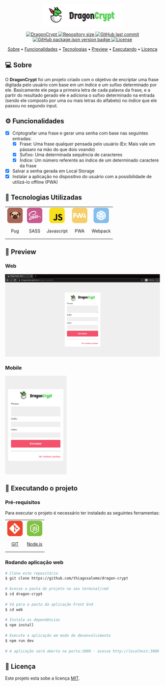 <!-- Logo -->
<p align="center">
  <img src="./.github/logo.png" alt="Dragon Crypt" title="Dragon Crypt">
</p>

<!-- Badges -->
<p align="center">
  <a href="https://thiagosalome.github.io/dragon-crypt/dist/" target="_blank"><img alt="DragonCrypt" title="DragonCrypt" src="https://img.shields.io/badge/Aplica%C3%A7%C3%A3o-DragonCrypt-F4516D" />
  <img alt="Repository size" src="https://img.shields.io/github/repo-size/thiagosalome/dragon-crypt?color=F4516D">
  <img alt="GitHub last commit" src="https://img.shields.io/github/last-commit/thiagosalome/dragon-crypt?color=F4516D">
  <img alt="GitHub package.json version badge" src="https://img.shields.io/github/downloads/thiagosalome/dragon-crypt/total?color=F4516D">
  <img alt="License" src="https://img.shields.io/badge/license-MIT-8257E5?color=F4516D">
</p>

<!-- Indice-->
<p align="center">
 <a href="#computer-sobre">Sobre</a> •
 <a href="#gear-funcionalidades">Funcionalidades</a> •
 <a href="#wrench-tecnologias-utilizadas">Tecnologias</a> •
 <a href="#movie_camera-preview">Preview</a> •
 <a href="#rocket-executando-o-projeto">Executando</a> •
 <a href="#memo-licença">Licença</a>
</p>

## :computer: Sobre

O **DragonCrypt** foi um projeto criado com o objetivo de encriptar uma frase digitada pelo usuário com base em um índice e um sufixo determinado por ele. Basicamente ele pega a primeira letra de cada palavra da frase, e a partir do resultado gerado ele e adiciona o sufixo determinado na entrada (sendo ele composto por uma ou mais letras do alfabeto) no índice que ele passou no segundo input.

## :gear: Funcionalidades

- [x] Criptografar uma frase e gerar uma senha com base nas seguintes entradas:
  - [x] Frase: Uma frase qualquer pensada pelo usuário (Ex: Mais vale um pássaro na mão do que dois voando)
  - [x] Sufixo: Uma determinada sequência de caracteres
  - [x] Índice: Um número referente ao índice de um determinado caractere da frase
- [x] Salvar a senha gerada em Local Storage
- [x] Instalar a aplicação no dispositivo do usuário com a possibilidade de utilizá-lo offline (PWA)

## :wrench: Tecnologias Utilizadas

<table>
  <tbody>
    <tr>
      <td align="center">
        <img src="https://raw.githubusercontent.com/thiagosalome/technologies-icons/master/pug.png" width='50' alt="Pug">
        <p>Pug</p>
      </td>
      <td align="center">
        <img src="https://raw.githubusercontent.com/thiagosalome/technologies-icons/master/sass.png" width='50' alt="SASS">
        <p>SASS</p>
      </td>
      <td align="center">
        <img src="https://raw.githubusercontent.com/thiagosalome/technologies-icons/master/javascript.png" width='50' alt="Javascript">
        <p>Javascript</p>
      </td>
      <td align="center">
        <img src="https://raw.githubusercontent.com/thiagosalome/technologies-icons/master/pwa.png" width='50' alt="pwa">
        <p>PWA</p>
      </td>
      <td align="center">
        <img src="https://raw.githubusercontent.com/thiagosalome/technologies-icons/master/webpack.png" width='50' alt="Webpack">
        <p>Webpack</p>
      </td>
    </tr>
  </tbody>
</table>

## :movie_camera: Preview

### Web

<img src="./.github/preview-web.gif" alt="Preview Web" title="Preview Web">

### Mobile

<img width="200" src="./.github/preview-mobile.gif" alt="Preview Mobile" title="Preview Mobile">

## :rocket: Executando o projeto

### Pré-requisitos

Para executar o projeto é necessário ter instalado as seguintes ferramentas:

<table>
  <tbody>
    <tr>
      <td align="center">
        <a href='https://git-scm.com/downloads' target='_blank'>
          <img src="https://raw.githubusercontent.com/thiagosalome/technologies-icons/master/git.png" width='50' alt="React">
          <p>GIT</p>
        </a>
      </td>
      <td>
        <a href='https://git-scm.com/downloads' target='_blank'>
          <img src="https://raw.githubusercontent.com/thiagosalome/technologies-icons/master/node.png" width='50' alt="React">
          <p>Node.js</p>
        </a>
      </td>
    </tr>
  </tbody>
</table>

### Rodando aplicação web

```bash
# Clone este repositório
$ git clone https://github.com/thiagosalome/dragon-crypt

# Acesse a pasta do projeto no seu terminal/cmd
$ cd dragon-crypt

# Vá para a pasta da aplicação Front End
$ cd web

# Instale as dependências
$ npm install

# Execute a aplicação em modo de desenvolvimento
$ npm run dev

# A aplicação será aberta na porta:3000 - acesse http://localhost:3000
```

## :memo: Licença

Este projeto esta sobe a licença [MIT](./LICENCE).
